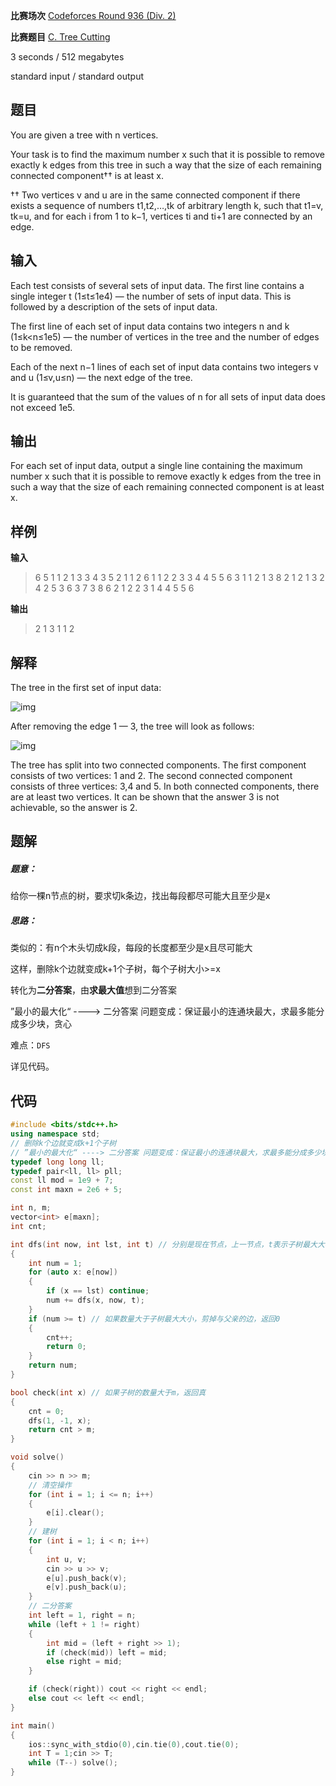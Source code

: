 **比赛场次** [Codeforces Round 936 (Div. 2)](https://codeforces.com/contest/1946)

**比赛题目** [C. Tree Cutting](https://codeforces.com/contest/1946/problem/C)

<!--more-->

3 seconds / 512 megabytes

standard input / standard output

## 题目

You are given a tree with n vertices.

Your task is to find the maximum number x such that it is possible to remove exactly k edges from this tree in such a way that the size of each remaining connected component†† is at least x.

†† Two vertices v and u are in the same connected component if there exists a sequence of numbers t1,t2,…,tk of arbitrary length k, such that t1=v, tk=u, and for each i from 1 to k−1, vertices ti and ti+1 are connected by an edge.

## 输入

Each test consists of several sets of input data. The first line contains a single integer t (1≤t≤1e4) — the number of sets of input data. This is followed by a description of the sets of input data.

The first line of each set of input data contains two integers n and k (1≤k<n≤1e5) — the number of vertices in the tree and the number of edges to be removed.

Each of the next n−1 lines of each set of input data contains two integers v and u (1≤v,u≤n) — the next edge of the tree.

It is guaranteed that the sum of the values of n for all sets of input data does not exceed 1e5.

## 输出

For each set of input data, output a single line containing the maximum number x such that it is possible to remove exactly k edges from the tree in such a way that the size of each remaining connected component is at least x.

## 样例

**输入**

> 6
> 5 1
> 1 2
> 1 3
> 3 4
> 3 5
> 2 1
> 1 2
> 6 1
> 1 2
> 2 3
> 3 4
> 4 5
> 5 6
> 3 1
> 1 2
> 1 3
> 8 2
> 1 2
> 1 3
> 2 4
> 2 5
> 3 6
> 3 7
> 3 8
> 6 2
> 1 2
> 2 3
> 1 4
> 4 5
> 5 6

**输出**

> 2
> 1
> 3
> 1
> 1
> 2

## 解释

The tree in the first set of input data:

![img](https://espresso.codeforces.com/6267925127de4d26c592c2c57670592afafea67f.png)

After removing the edge 1 — 3, the tree will look as follows:

![img](https://espresso.codeforces.com/eff5a8cc21edcc08b4151404be9a4b84afd18bdd.png)

The tree has split into two connected components. The first component consists of two vertices: 1 and 2. The second connected component consists of three vertices: 3,4 and 5. In both connected components, there are at least two vertices. It can be shown that the answer 3 is not achievable, so the answer is 2.

## 题解

##### **题意**：

给你一棵n节点的树，要求切k条边，找出每段都尽可能大且至少是x

##### **思路**：

类似的：有n个木头切成k段，每段的长度都至少是x且尽可能大

这样，删除k个边就变成k+1个子树，每个子树大小>=x

转化为**二分答案**，由**求最大值**想到二分答案

”最小的最大化“ ----> 二分答案 问题变成：保证最小的连通块最大，求最多能分成多少块，贪心

难点：`DFS`

详见代码。

## 代码

```c++
#include <bits/stdc++.h>
using namespace std;
// 删除k个边就变成k+1个子树
// ”最小的最大化“ ----> 二分答案 问题变成：保证最小的连通块最大，求最多能分成多少块，贪心
typedef long long ll;
typedef pair<ll, ll> pll;
const ll mod = 1e9 + 7;
const int maxn = 2e6 + 5;

int n, m;
vector<int> e[maxn];
int cnt;

int dfs(int now, int lst, int t) // 分别是现在节点，上一节点，t表示子树最大大小
{
    int num = 1;
    for (auto x: e[now]) 
    {
        if (x == lst) continue; 
        num += dfs(x, now, t);
    }
    if (num >= t) // 如果数量大于子树最大大小，剪掉与父亲的边，返回0
    {
        cnt++;
        return 0;
    }
    return num;
}

bool check(int x) // 如果子树的数量大于m，返回真
{
    cnt = 0;
    dfs(1, -1, x);
    return cnt > m;
}

void solve() 
{
    cin >> n >> m;
    // 清空操作
    for (int i = 1; i <= n; i++) 
    {
        e[i].clear();
    }
    // 建树
    for (int i = 1; i < n; i++) 
    {
        int u, v;
        cin >> u >> v;
        e[u].push_back(v);
        e[v].push_back(u);
    }
    // 二分答案
    int left = 1, right = n;
    while (left + 1 != right) 
    {
        int mid = (left + right >> 1);
        if (check(mid)) left = mid;
        else right = mid;
    }

    if (check(right)) cout << right << endl;
    else cout << left << endl;
}

int main()
{
    ios::sync_with_stdio(0),cin.tie(0),cout.tie(0);
    int T = 1;cin >> T;
    while (T--) solve();
}
```

